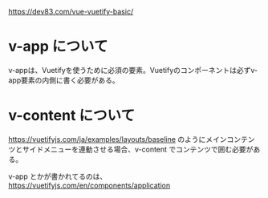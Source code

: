 https://dev83.com/vue-vuetify-basic/

# v-app について
v-appは、Vuetifyを使うために必須の要素。Vuetifyのコンポーネントは必ずv-app要素の内側に書く必要がある。

# v-content について
https://vuetifyjs.com/ja/examples/layouts/baseline のようにメインコンテンツとサイドメニューを連動させる場合、v-content でコンテンツで囲む必要がある。

v-app とかが書かれてるのは、https://vuetifyjs.com/en/components/application
